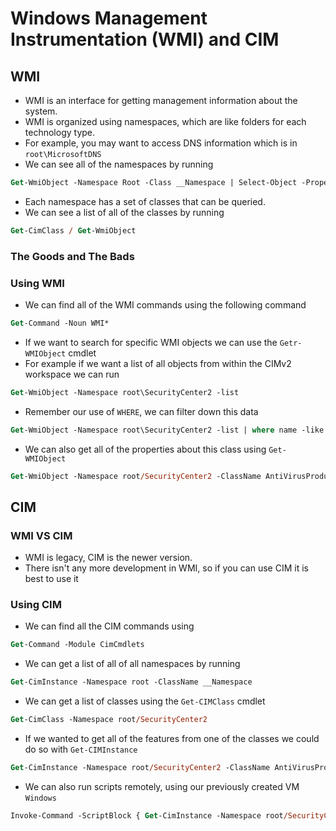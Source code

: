 # Windows Management Instrumentation (WMI) and CIM

## WMI

- WMI is an interface for getting management information about the system.
- WMI is organized using namespaces, which are like folders for each technology type.
- For example, you may want to access DNS information which is in `root\MicrosoftDNS`
- We can see all of the namespaces by running

```ps
Get-WmiObject -Namespace Root -Class __Namespace | Select-Object -Property Name
```

- Each namespace has a set of classes that can be queried.
- We can see a list of all of the classes by running

```ps
Get-CimClass / Get-WmiObject
```

### The Goods and The Bads

### Using WMI

- We can find all of the WMI commands using the following command

```ps
Get-Command -Noun WMI*
```

- If we want to search for specific WMI objects we can use the `Getr-WMIObject` cmdlet
- For example if we want a list of all objects from within the CIMv2 workspace we can run

```ps
Get-WmiObject -Namespace root\SecurityCenter2 -list
```

- Remember our use of `WHERE`, we can filter down this data

```ps
Get-WmiObject -Namespace root\SecurityCenter2 -list | where name -like '*AntiVirus*'
```

- We can also get all of the properties about this class using `Get-WMIObject`

```ps
Get-WmiObject -Namespace root/SecurityCenter2 -ClassName AntiVirusProduct
```


## CIM

### WMI VS CIM

- WMI is legacy, CIM is the newer version.
- There isn't any more development in WMI, so if you can use CIM it is best to use it

### Using CIM

- We can find all the CIM commands using

```ps
Get-Command -Module CimCmdlets
```

- We can get a list of all of all namespaces by running

```ps
Get-CimInstance -Namespace root -ClassName __Namespace
```

- We can get a list of classes using the `Get-CIMClass` cmdlet

```ps
Get-CimClass -Namespace root/SecurityCenter2
```

- If we wanted to get all of the features from one of the classes we could do so with `Get-CIMInstance`

```ps
Get-CimInstance -Namespace root/SecurityCenter2 -ClassName AntiVirusProduct | Select *
```

- We can also run scripts remotely, using our previously created VM `Windows` 

```ps
Invoke-Command -ScriptBlock { Get-CimInstance -Namespace root/SecurityCenter2 -ClassName AntiVirusProduct | Select * } -VMName Windows -Credential administrator
```

